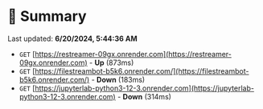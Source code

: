 # 📖 Summary
Last updated: **6/20/2024, 5:44:36 AM**

- `GET` [https://restreamer-09gx.onrender.com](https://restreamer-09gx.onrender.com) - **Up** (873ms)
- `GET` [https://filestreambot-b5k6.onrender.com/](https://filestreambot-b5k6.onrender.com/) - **Down** (183ms)
- `GET` [https://jupyterlab-python3-12-3.onrender.com](https://jupyterlab-python3-12-3.onrender.com) - **Down** (314ms)
